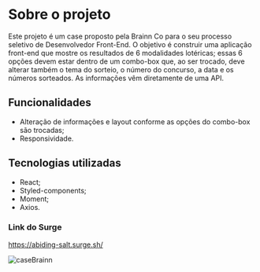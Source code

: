 # Sobre o projeto

Este projeto é um case proposto pela Brainn Co para o seu processo seletivo de Desenvolvedor Front-End. O objetivo é construir uma aplicação front-end que mostre os resultados de 6 modalidades lotéricas; essas 6 opções devem estar dentro de um combo-box que, ao ser trocado, deve alterar também o tema do sorteio, o número do concurso, a data e os números sorteados. As informações vêm diretamente de uma API.  

## Funcionalidades

* Alteração de informações e layout conforme as opções do combo-box são trocadas;
* Responsividade. 

## Tecnologias utilizadas

* React;
* Styled-components;
* Moment;
* Axios.

### Link do Surge
https://abiding-salt.surge.sh/


![caseBrainn](https://user-images.githubusercontent.com/90624608/169656502-4af216d3-7b3a-42ba-b476-27c39945337b.png)

